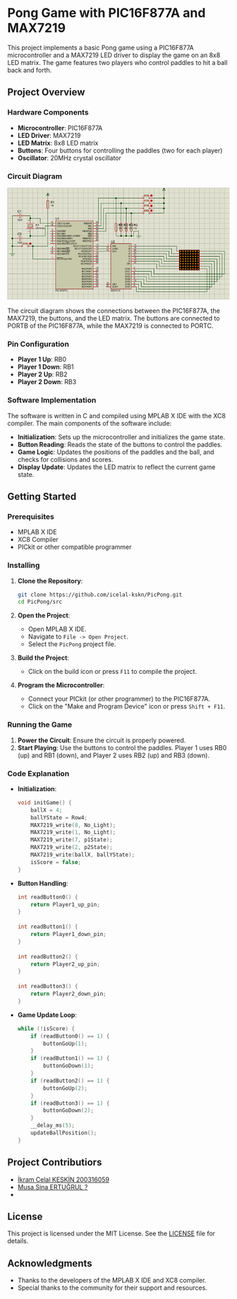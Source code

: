 # Pong Game with PIC16F877A and MAX7219

This project implements a basic Pong game using a PIC16F877A microcontroller and a MAX7219 LED driver to display the game on an 8x8 LED matrix. The game features two players who control paddles to hit a ball back and forth.

## Project Overview

### Hardware Components

- **Microcontroller**: PIC16F877A
- **LED Driver**: MAX7219
- **LED Matrix**: 8x8 LED matrix
- **Buttons**: Four buttons for controlling the paddles (two for each player)
- **Oscillator**: 20MHz crystal oscillator

### Circuit Diagram

![Circuit Diagram](.\proteusFiles\proteusPinSchema.png)

The circuit diagram shows the connections between the PIC16F877A, the MAX7219, the buttons, and the LED matrix. The buttons are connected to PORTB of the PIC16F877A, while the MAX7219 is connected to PORTC.

### Pin Configuration

- **Player 1 Up**: RB0
- **Player 1 Down**: RB1
- **Player 2 Up**: RB2
- **Player 2 Down**: RB3

### Software Implementation

The software is written in C and compiled using MPLAB X IDE with the XC8 compiler. The main components of the software include:

- **Initialization**: Sets up the microcontroller and initializes the game state.
- **Button Reading**: Reads the state of the buttons to control the paddles.
- **Game Logic**: Updates the positions of the paddles and the ball, and checks for collisions and scores.
- **Display Update**: Updates the LED matrix to reflect the current game state.

## Getting Started

### Prerequisites

- MPLAB X IDE
- XC8 Compiler
- PICkit or other compatible programmer

### Installing

1. **Clone the Repository**:
    ```sh
    git clone https://github.com/icelal-kskn/PicPong.git
    cd PicPong/src
    ```

2. **Open the Project**:
    - Open MPLAB X IDE.
    - Navigate to `File -> Open Project`.
    - Select the `PicPong` project file.

3. **Build the Project**:
    - Click on the build icon or press `F11` to compile the project.

4. **Program the Microcontroller**:
    - Connect your PICkit (or other programmer) to the PIC16F877A.
    - Click on the "Make and Program Device" icon or press `Shift + F11`.

### Running the Game

1. **Power the Circuit**: Ensure the circuit is properly powered.
2. **Start Playing**: Use the buttons to control the paddles. Player 1 uses RB0 (up) and RB1 (down), and Player 2 uses RB2 (up) and RB3 (down).

### Code Explanation

- **Initialization**: 
    ```c
    void initGame() {
        ballX = 4;
        ballYState = Row4;
        MAX7219_write(8, No_Light);
        MAX7219_write(1, No_Light);
        MAX7219_write(7, p1State);
        MAX7219_write(2, p2State);
        MAX7219_write(ballX, ballYState);
        isScore = false;
    }
    ```

- **Button Handling**: 
    ```c
    int readButton0() {
        return Player1_up_pin;
    }
    
    int readButton1() {
        return Player1_down_pin;
    }
    
    int readButton2() {
        return Player2_up_pin;
    }
    
    int readButton3() {
        return Player2_down_pin;
    }
    ```

- **Game Update Loop**:
    ```c
    while (!isScore) {
        if (readButton0() == 1) {
            buttonGoUp(1);
        }
        if (readButton1() == 1) {
            buttonGoDown(1);
        }
        if (readButton2() == 1) {
            buttonGoUp(2);
        }
        if (readButton3() == 1) {
            buttonGoDown(2);
        }
        __delay_ms(5);
        updateBallPosition();
    }
    ```

## Project Contributiors

 - [İkram Celal KESKİN 200316059](https://github.com/icelal-kskn)
 - [Musa Sina ERTUĞRUL ?](https://github.com/?)
 - 

## License

This project is licensed under the MIT License. See the [LICENSE](LICENSE) file for details.

## Acknowledgments

- Thanks to the developers of the MPLAB X IDE and XC8 compiler.
- Special thanks to the community for their support and resources.